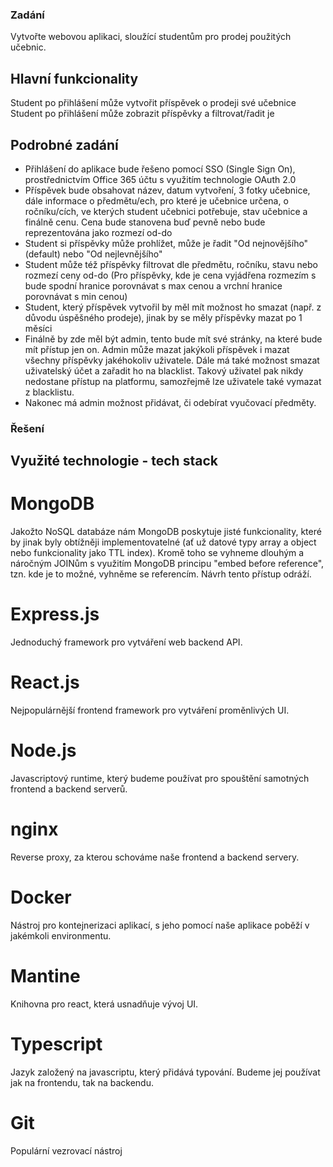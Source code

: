 ### Zadání

Vytvořte webovou aplikaci, sloužící studentům pro prodej použitých učebnic.


## Hlavní funkcionality
Student po přihlášení může vytvořit příspěvek o prodeji své učebnice  
Student po přihlášení může zobrazit příspěvky a filtrovat/řadit je


## Podrobné zadání
- Přihlášení do aplikace bude řešeno pomocí SSO (Single Sign On), prostřednictvím Office 365 účtu s využitím technologie OAuth 2.0
- Příspěvek bude obsahovat název, datum vytvoření, 3 fotky učebnice, dále informace o předmětu/ech, pro které je učebnice určena, o ročníku/cích, ve kterých student učebnici potřebuje, stav učebnice a finálně cenu. Cena bude stanovena buď pevně nebo bude reprezentována jako rozmezí od-do
- Student si příspěvky může prohlížet, může je řadit "Od nejnovějšího" (default) nebo "Od nejlevnějšího"
- Student může též příspěvky filtrovat dle předmětu, ročníku, stavu nebo rozmezí ceny od-do (Pro příspěvky, kde je cena vyjádřena rozmezím s bude spodní hranice porovnávat s max cenou a vrchní hranice porovnávat s min cenou)
- Student, který příspěvek vytvořil by měl mít možnost ho smazat (např. z důvodu úspěšného prodeje), jinak by se měly příspěvky mazat po 1 měsíci
- Finálně by zde měl být admin, tento bude mít své stránky, na které bude mít přístup jen on. Admin může mazat jakýkoli příspěvek i mazat všechny příspěvky jakéhokoliv uživatele. Dále má také možnost smazat uživatelský účet a zařadit ho na blacklist. Takový uživatel pak nikdy nedostane přístup na platformu, samozřejmě lze uživatele také vymazat z blacklistu.
- Nakonec má admin možnost přidávat, či odebírat vyučovací předměty.


### Řešení


## Využité technologie - tech stack

# MongoDB
Jakožto NoSQL databáze nám MongoDB poskytuje jisté funkcionality, které by jinak byly obtížněji implementovatelné (ať už datové typy array a object nebo funkcionality jako TTL index). Kromě toho se vyhneme dlouhým a náročným JOINům s využitím MongoDB principu "embed before reference", tzn. kde je to možné, vyhněme se referencím. Návrh tento přístup odráží.

# Express.js
Jednoduchý framework pro vytváření web backend API.

# React.js
Nejpopulárnější frontend framework pro vytváření proměnlivých UI.

# Node.js
Javascriptový runtime, který budeme používat pro spouštění samotných frontend a backend serverů.

# nginx
Reverse proxy, za kterou schováme naše frontend a backend servery.

# Docker
Nástroj pro kontejnerizaci aplikací, s jeho pomocí naše aplikace poběží v jakémkoli environmentu.

# Mantine
Knihovna pro react, která usnadňuje vývoj UI.

# Typescript
Jazyk založený na javascriptu, který přidává typování. Budeme jej používat jak na frontendu, tak na backendu.

# Git
Populární vezrovací nástroj
